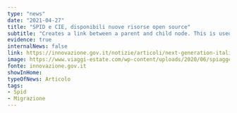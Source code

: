 ```yaml
---
type: "news"
date: "2021-04-27"
title: "SPID e CIE, disponibili nuove risorse open source"
subtitle: "Creates a link between a parent and child node. This is used when you transform content from a node creating a new child node. You need to add this new child node to the children array of the parent but since you don’t have direct access to the immutable parent node, use this action instead."
evidence: true
internalNews: false
link: https://innovazione.gov.it/notizie/articoli/next-generation-italia-approvato-il-piano-del-governo/
image: https://www.viaggi-estate.com/wp-content/uploads/2020/06/spiagge-bianche.jpg
fonte: innovazione.gov.it
showInHome: 
typeOfNews: Articolo
tags:
- Spid
- Migrazione
---
```

